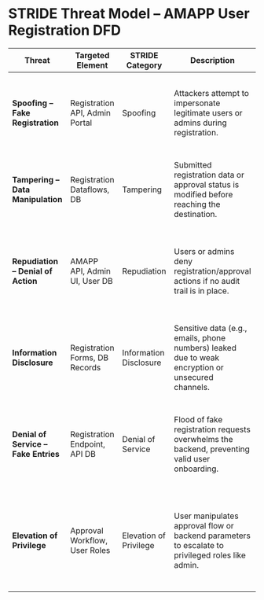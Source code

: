 # STRIDE Threat Model – AMAPP User Registration DFD

| **Threat**                         | **Targeted Element**            | **STRIDE Category**    | **Description**                                                                                                                         | **Mitigation**                                                                                                                       |
|-----------------------------------|----------------------------------|------------------------|-----------------------------------------------------------------------------------------------------------------------------------------|--------------------------------------------------------------------------------------------------------------------------------------|
| **Spoofing – Fake Registration**  | Registration API, Admin Portal   | Spoofing               | Attackers attempt to impersonate legitimate users or admins during registration.                                                       | Strong admin authentication; Validate client sessions; Use certificate pinning for internal interfaces.                            |
| **Tampering – Data Manipulation** | Registration Dataflows, DB       | Tampering              | Submitted registration data or approval status is modified before reaching the destination.                                            | Input validation; End-to-end encryption via HTTPS/TLS; Critical path validation on server side.                                      |
| **Repudiation – Denial of Action**| AMAPP API, Admin UI, User DB     | Repudiation            | Users or admins deny registration/approval actions if no audit trail is in place.                                                      | Secure audit logging; Timestamps and user ID tagging in log entries; Logs stored securely with append-only settings.                |
| **Information Disclosure**        | Registration Forms, DB Records   | Information Disclosure | Sensitive data (e.g., emails, phone numbers) leaked due to weak encryption or unsecured channels.                                     | Encrypt data in transit and at rest; Strict RBAC on user records; Use TLS across all communication layers.                          |
| **Denial of Service – Fake Entries** | Registration Endpoint, API DB   | Denial of Service      | Flood of fake registration requests overwhelms the backend, preventing valid user onboarding.                                          | CAPTCHA implementation; API throttling and rate limits; IP filtering; Detection of anomalous behavior at the gateway.               |
| **Elevation of Privilege**        | Approval Workflow, User Roles    | Elevation of Privilege | User manipulates approval flow or backend parameters to escalate to privileged roles like admin.                                       | Enforce server-side validation of roles; Block manual override from client; Multi-step approval processes with role separation.     |